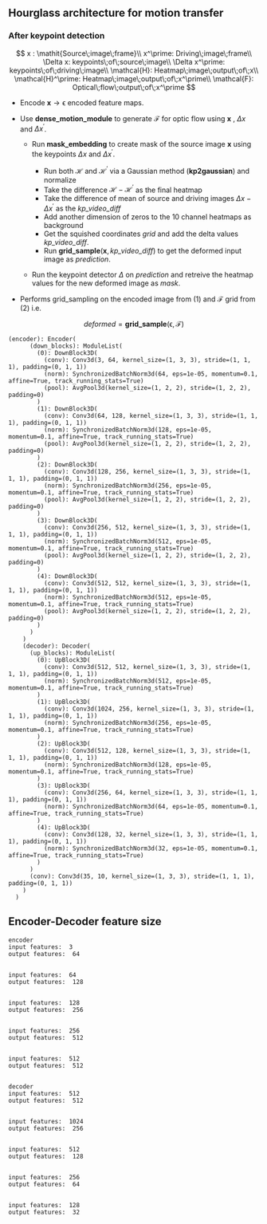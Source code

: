 ## Hourglass architecture for motion transfer

### **After keypoint detection**


$$
x : \mathit{Source\;image\;frame}\\
x^\prime: Driving\;image\;frame\\
\Delta x: keypoints\;of\;source\;image\\
\Delta x^\prime: keypoints\;of\;driving\;image\\
\mathcal{H}: Heatmap\;image\;output\;of\;x\\
\mathcal{H}^\prime: Heatmap\;image\;output\;of\;x^\prime\\
\mathcal{F}: Optical\;flow\;output\;of\;x^\prime
$$


* Encode $\mathbf{x} \rightarrow \mathcal{\epsilon}$ encoded feature maps.
* Use  $\textbf{dense\_motion\_module}$ to generate $\mathcal{F}$ for optic flow using $\mathbf{x}$ , $\Delta x$ and $\Delta x^{\prime}$.

  + Run $\textbf{mask\_embedding}$ to create mask of the source image $\mathbf{x}$ using the keypoints $\Delta x$ and $\Delta x^{\prime}$.

    -  Run both $\mathcal{H}$ and $\mathcal{H}^{'}$ via a Gaussian method $(\textbf{kp2gaussian})$ and normalize
    - Take the difference $\mathcal{H} - \mathcal{H}^\prime$ as the final heatmap
    - Take the difference of mean of source and driving images $\Delta x - \Delta x^{\prime}$ as the $\textit{kp\_video\_diff}$
    - Add another dimension of zeros to the 10 channel heatmaps as background
    - Get the squished coordinates $\textit{grid}$ and add the delta values $\textit{kp\_video\_diff}$.
    - Run $\textbf{grid\_sample}(\mathbf{x}, \textit{kp\_video\_diff})$ to get the deformed input image as $\textit{prediction}$.

  + Run the keypoint detector $\Delta$ on $\textit{prediction}$ and retreive the heatmap values for the new deformed image as $\textit{mask}$.




*  Performs grid_sampling on the encoded image from (1) and $\mathcal{F}$ grid from (2) i.e.

$$
deformed = \textbf{grid\_sample}(\mathcal{\epsilon}, \mathcal{F})
$$


```
(encoder): Encoder(
      (down_blocks): ModuleList(
        (0): DownBlock3D(
          (conv): Conv3d(3, 64, kernel_size=(1, 3, 3), stride=(1, 1, 1), padding=(0, 1, 1))
          (norm): SynchronizedBatchNorm3d(64, eps=1e-05, momentum=0.1, affine=True, track_running_stats=True)
          (pool): AvgPool3d(kernel_size=(1, 2, 2), stride=(1, 2, 2), padding=0)
        )
        (1): DownBlock3D(
          (conv): Conv3d(64, 128, kernel_size=(1, 3, 3), stride=(1, 1, 1), padding=(0, 1, 1))
          (norm): SynchronizedBatchNorm3d(128, eps=1e-05, momentum=0.1, affine=True, track_running_stats=True)
          (pool): AvgPool3d(kernel_size=(1, 2, 2), stride=(1, 2, 2), padding=0)
        )
        (2): DownBlock3D(
          (conv): Conv3d(128, 256, kernel_size=(1, 3, 3), stride=(1, 1, 1), padding=(0, 1, 1))
          (norm): SynchronizedBatchNorm3d(256, eps=1e-05, momentum=0.1, affine=True, track_running_stats=True)
          (pool): AvgPool3d(kernel_size=(1, 2, 2), stride=(1, 2, 2), padding=0)
        )
        (3): DownBlock3D(
          (conv): Conv3d(256, 512, kernel_size=(1, 3, 3), stride=(1, 1, 1), padding=(0, 1, 1))
          (norm): SynchronizedBatchNorm3d(512, eps=1e-05, momentum=0.1, affine=True, track_running_stats=True)
          (pool): AvgPool3d(kernel_size=(1, 2, 2), stride=(1, 2, 2), padding=0)
        )
        (4): DownBlock3D(
          (conv): Conv3d(512, 512, kernel_size=(1, 3, 3), stride=(1, 1, 1), padding=(0, 1, 1))
          (norm): SynchronizedBatchNorm3d(512, eps=1e-05, momentum=0.1, affine=True, track_running_stats=True)
          (pool): AvgPool3d(kernel_size=(1, 2, 2), stride=(1, 2, 2), padding=0)
        )
      )
    )
    (decoder): Decoder(
      (up_blocks): ModuleList(
        (0): UpBlock3D(
          (conv): Conv3d(512, 512, kernel_size=(1, 3, 3), stride=(1, 1, 1), padding=(0, 1, 1))
          (norm): SynchronizedBatchNorm3d(512, eps=1e-05, momentum=0.1, affine=True, track_running_stats=True)
        )
        (1): UpBlock3D(
          (conv): Conv3d(1024, 256, kernel_size=(1, 3, 3), stride=(1, 1, 1), padding=(0, 1, 1))
          (norm): SynchronizedBatchNorm3d(256, eps=1e-05, momentum=0.1, affine=True, track_running_stats=True)
        )
        (2): UpBlock3D(
          (conv): Conv3d(512, 128, kernel_size=(1, 3, 3), stride=(1, 1, 1), padding=(0, 1, 1))
          (norm): SynchronizedBatchNorm3d(128, eps=1e-05, momentum=0.1, affine=True, track_running_stats=True)
        )
        (3): UpBlock3D(
          (conv): Conv3d(256, 64, kernel_size=(1, 3, 3), stride=(1, 1, 1), padding=(0, 1, 1))
          (norm): SynchronizedBatchNorm3d(64, eps=1e-05, momentum=0.1, affine=True, track_running_stats=True)
        )
        (4): UpBlock3D(
          (conv): Conv3d(128, 32, kernel_size=(1, 3, 3), stride=(1, 1, 1), padding=(0, 1, 1))
          (norm): SynchronizedBatchNorm3d(32, eps=1e-05, momentum=0.1, affine=True, track_running_stats=True)
        )
      )
      (conv): Conv3d(35, 10, kernel_size=(1, 3, 3), stride=(1, 1, 1), padding=(0, 1, 1))
    )
  )

```

## Encoder-Decoder feature size
```
encoder
input features:  3
output features:  64


input features:  64
output features:  128


input features:  128
output features:  256


input features:  256
output features:  512


input features:  512
output features:  512


decoder
input features:  512
output features:  512


input features:  1024
output features:  256


input features:  512
output features:  128


input features:  256
output features:  64


input features:  128
output features:  32

```

